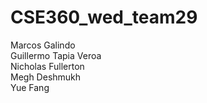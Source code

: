 # CSE360_wed_team29

Marcos Galindo </br>
Guillermo Tapia Veroa </br>
Nicholas Fullerton </br>
Megh Deshmukh </br>
Yue Fang
